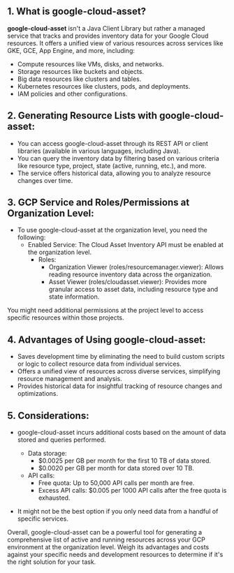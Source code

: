 ## 1. What is google-cloud-asset?

**google-cloud-asset** isn't a Java Client Library but rather a managed service that tracks and provides inventory data for your Google Cloud resources. It offers a unified view of various resources across services like GKE, GCE, App Engine, and more, including:
- Compute resources like VMs, disks, and networks.
- Storage resources like buckets and objects.
- Big data resources like clusters and tables.
- Kubernetes resources like clusters, pods, and deployments.
- IAM policies and other configurations.

## 2. Generating Resource Lists with google-cloud-asset:

- You can access google-cloud-asset through its REST API or client libraries (available in various languages, including Java).
- You can query the inventory data by filtering based on various criteria like resource type, project, state (active, running, etc.), and more.
- The service offers historical data, allowing you to analyze resource changes over time.

## 3. GCP Service and Roles/Permissions at Organization Level:

- To use google-cloud-asset at the organization level, you need the following:
    - Enabled Service: The Cloud Asset Inventory API must be enabled at the organization level.
        - Roles:
            - Organization Viewer (roles/resourcemanager.viewer): Allows reading resource inventory data across the organization.
            - Asset Viewer (roles/cloudasset.viewer): Provides more granular access to asset data, including resource type and state information.

You might need additional permissions at the project level to access specific resources within those projects.

## 4. Advantages of Using google-cloud-asset:

- Saves development time by eliminating the need to build custom scripts or logic to collect resource data from individual services.
- Offers a unified view of resources across diverse services, simplifying resource management and analysis.
- Provides historical data for insightful tracking of resource changes and optimizations.

## 5. Considerations:

- google-cloud-asset incurs additional costs based on the amount of data stored and queries performed.
    - Data storage:
        - $0.0025 per GB per month for the first 10 TB of data stored.
        - $0.0020 per GB per month for data stored over 10 TB.
    - API calls:
        - Free quota: Up to 50,000 API calls per month are free.
        - Excess API calls: $0.005 per 1000 API calls after the free quota is exhausted.

- It might not be the best option if you only need data from a handful of specific services.

Overall, google-cloud-asset can be a powerful tool for generating a comprehensive list of active and running resources across your GCP environment at the organization level. Weigh its advantages and costs against your specific needs and development resources to determine if it's the right solution for your task.
